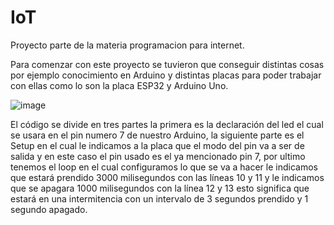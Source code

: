 # IoT
Proyecto parte de la materia programacion para internet. 

Para comenzar con este proyecto se tuvieron que conseguir distintas cosas por ejemplo conocimiento en Arduino y distintas placas para poder trabajar con ellas como lo son la placa ESP32 y Arduino Uno.

![image](https://github.com/VanillaCow14/IoT/assets/142856302/d281e170-d83f-421f-be60-413116b3ca2d)

El código se divide en tres partes la primera es la declaración del led el cual se usara en el pin numero 7 de nuestro Arduino, la siguiente parte es el Setup en el cual le indicamos a la placa que el modo del pin va a ser de salida y en este caso el pin usado es el ya mencionado pin 7, por ultimo tenemos el loop en el cual configuramos lo que se va a hacer le indicamos que estará prendido 3000 milisegundos con las líneas 10 y 11 y le indicamos que se apagara 1000 milisegundos con  la línea 12 y 13 esto significa que estará en una intermitencia con un intervalo de 3 segundos prendido y 1 segundo apagado.
